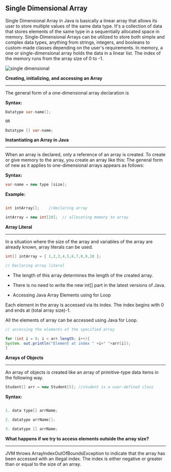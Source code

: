 


## Single Dimensional Array

Single Dimensional Array in Java is basically a linear array that allows its user to store multiple values of the same data type. It's a collection of data that stores elements of the same type in a sequentially allocated space in memory. Single-Dimensional Arrays can be utilized to store both simple and complex data types, anything from strings, integers, and booleans to custom-made classes depending on the user's requirements. In memory, a one or single-dimensional array holds the data in a linear list. The index of the memory runs from the array size of 0 to -1. 


![single dimensional](https://github.com/rhushikesh2000/JAVA_TUTORIAL_/assets/124034778/56bea5a8-3839-4087-acf2-80018a29e3ae)


**Creating, initializing, and accessing an Array**


---

The general form of a one-dimensional array declaration is

**Syntax:**
~~~java
Datatype var-name[];

OR

Datatype [] var-name;


~~~


**Instantiating an Array in Java**

---

When an array is declared, only a reference of an array is created. To create or give memory to the array, you create an array like this: The general form of new as it applies to one-dimensional arrays appears as follows: 

**Syntax:**
~~~java
var-name = new type [size];
~~~

**Example:**
~~~java

int intArray[];    //declaring array

intArray = new int[20];  // allocating memory to array
~~~


**Array Literal**

---

In a situation where the size of the array and variables of the array are already known, array literals can be used. 
~~~java
int[] intArray = { 1,2,3,4,5,6,7,8,9,10 }; 

// Declaring array literal
~~~
- The length of this array determines the length of the created array.
- There is no need to write the new int[] part in the latest versions of Java.

- Accessing Java Array Elements using for Loop

Each element in the array is accessed via its index. The index begins with 0 and ends at (total array size)-1. 

All the elements of array can be accessed using Java for Loop.
~~~java
// accessing the elements of the specified array

for (int i = 0; i < arr.length; i++){
System. out.println("Element at index " +i+" "+arr[i]);
}
~~~

**Arrays of Objects**

---

An array of objects is created like an array of primitive-type data items in the following way. 
~~~java
Student[] arr = new Student[5]; //student is a user-defined class
~~~
**Syntax:**
~~~java

1. data type[] arrName;

2. datatype arrName[];

3. datatype [] arrName;

~~~

**What happens if we try to access elements outside the array size?**

---

JVM throws ArrayIndexOutOfBoundsException to indicate that the array has been accessed with an illegal index. The index is either negative or greater than or equal to the size of an array.
